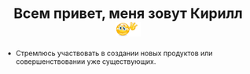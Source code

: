 <h1 align='center'>Всем привет, меня зовут Кирилл
  <img src='./hello.gif' height='30' alt='Приветствие' />
</h1>
<ul>
  <li>
    <img />Стремлюсь участвовать в создании новых продуктов или совершенствовании уже существующих.
  </li>
</ul>
